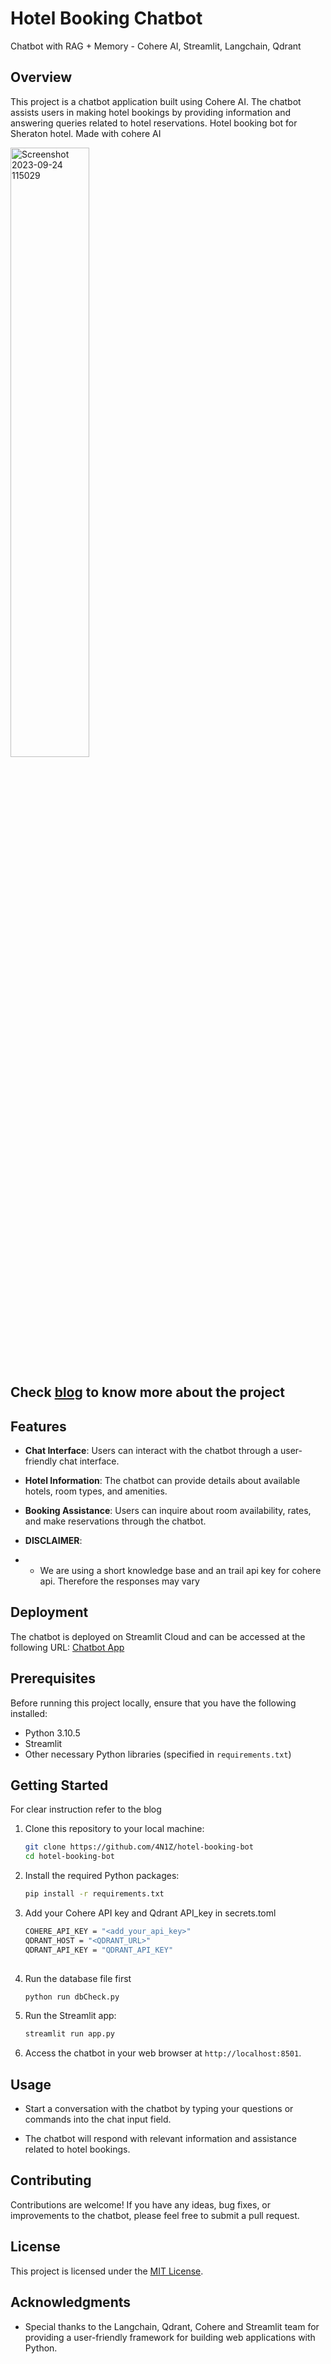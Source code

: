 # Hotel Booking Chatbot
Chatbot with RAG + Memory - Cohere AI, Streamlit, Langchain, Qdrant

## Overview

This project is a chatbot application built using Cohere AI. The chatbot assists users in making hotel bookings by providing information and answering queries related to hotel reservations.
Hotel booking bot for Sheraton hotel. Made with cohere AI

<img src="https://github.com/4N1Z/hotel-booking-bot/assets/91843271/31cb54e7-9db1-4251-a93b-693726e73e48" alt="Screenshot 2023-09-24 115029" width="50%">

## Check [blog](https://aniz.hashnode.dev/chatbot-with-rag-memory-cohere-ai-streamlit-langchain-qdrant) to know more about the project
## Features

- **Chat Interface**: Users can interact with the chatbot through a user-friendly chat interface.

- **Hotel Information**: The chatbot can provide details about available hotels, room types, and amenities.

- **Booking Assistance**: Users can inquire about room availability, rates, and make reservations through the chatbot.
  
- **DISCLAIMER**:
- - We are using a short knowledge base and an trail api key for cohere api. Therefore the responses may vary

## Deployment

The chatbot is deployed on Streamlit Cloud and can be accessed at the following URL: [Chatbot App](https://streamlit.io/sharing)

## Prerequisites

Before running this project locally, ensure that you have the following installed:

- Python 3.10.5
- Streamlit
- Other necessary Python libraries (specified in `requirements.txt`)

## Getting Started
For clear instruction refer to the blog

1. Clone this repository to your local machine:

   ```bash
   git clone https://github.com/4N1Z/hotel-booking-bot
   cd hotel-booking-bot
   ```

2. Install the required Python packages:

   ```bash
   pip install -r requirements.txt
   ```
3. Add your Cohere API key and Qdrant API_key in secrets.toml 

   ```bash
   COHERE_API_KEY = "<add_your_api_key>"
   QDRANT_HOST = "<QDRANT_URL>"
   QDRANT_API_KEY = "QDRANT_API_KEY" 
     
   ```
  4. Run the database file first
     ```bash
     python run dbCheck.py

     ```
   
3. Run the Streamlit app:

   ```bash
   streamlit run app.py
   ```

4. Access the chatbot in your web browser at `http://localhost:8501`.

## Usage

- Start a conversation with the chatbot by typing your questions or commands into the chat input field.

- The chatbot will respond with relevant information and assistance related to hotel bookings.

## Contributing

Contributions are welcome! If you have any ideas, bug fixes, or improvements to the chatbot, please feel free to submit a pull request.

## License

This project is licensed under the [MIT License](LICENSE.md).

## Acknowledgments

- Special thanks to the Langchain, Qdrant, Cohere and Streamlit team for providing a user-friendly framework for building web applications with Python.



